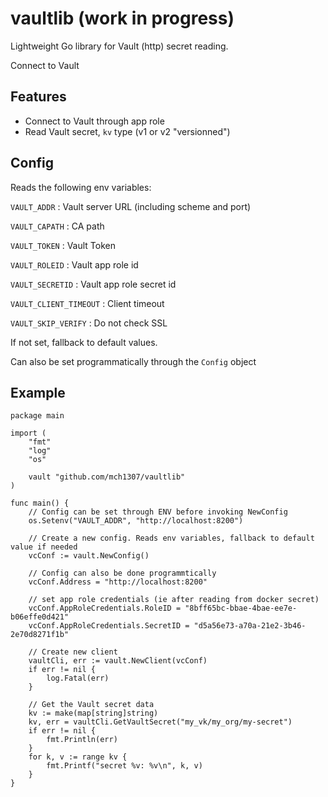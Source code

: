 # vaultlib (work in progress)

Lightweight Go library for Vault (http) secret reading.

Connect to Vault

## Features

* Connect to Vault through app role
* Read Vault secret, `kv` type (v1 or v2 "versionned")

## Config

Reads the following env variables:

`VAULT_ADDR` : Vault server URL (including scheme and port)

`VAULT_CAPATH` : CA path

`VAULT_TOKEN` : Vault Token

`VAULT_ROLEID` : Vault app role id

`VAULT_SECRETID` : Vault app role secret id

`VAULT_CLIENT_TIMEOUT` : Client timeout

`VAULT_SKIP_VERIFY` : Do not check SSL


If not set, fallback to default values.

Can also be set programmatically through the `Config` object

## Example

```golang
package main

import (
	"fmt"
	"log"
	"os"

	vault "github.com/mch1307/vaultlib"
)

func main() {
	// Config can be set through ENV before invoking NewConfig
	os.Setenv("VAULT_ADDR", "http://localhost:8200")

	// Create a new config. Reads env variables, fallback to default value if needed
	vcConf := vault.NewConfig()

	// Config can also be done programmtically
	vcConf.Address = "http://localhost:8200"

	// set app role credentials (ie after reading from docker secret)
	vcConf.AppRoleCredentials.RoleID = "8bff65bc-bbae-4bae-ee7e-b06effe0d421"
	vcConf.AppRoleCredentials.SecretID = "d5a56e73-a70a-21e2-3b46-2e70d8271f1b"

	// Create new client
	vaultCli, err := vault.NewClient(vcConf)
	if err != nil {
		log.Fatal(err)
	}

	// Get the Vault secret data
	kv := make(map[string]string)
	kv, err = vaultCli.GetVaultSecret("my_vk/my_org/my-secret")
	if err != nil {
		fmt.Println(err)
	}
	for k, v := range kv {
		fmt.Printf("secret %v: %v\n", k, v)
	}
}
```